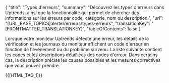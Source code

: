 {
  "title": "Types d'erreurs",
  "summary": "Découvrez les types d'erreurs dans Uptrends, ainsi que la fonctionnalité qui permet de chercher des informations sur les erreurs par code, catégorie, nom ou description.",
  "url": "[URL_BASE_TOPICS]alerter/erreurs/types-erreurs",
  "translationKey": "[FRONTMATTER_TRANSLATIONKEY]",
  "tableOfContents": false
}

Lorsque votre moniteur Uptrends détecte une erreur, les détails de la vérification et les journaux du moniteur affichent un code d'erreur en fonction de l'événement ou du problème survenu. La liste suivante contient les codes et les descriptions détaillées des codes d'erreur. Dans certains cas, la description précise les causes possibles et les mesures correctives que vous pouvez prendre.

{{[HTML_TAG_1]}}